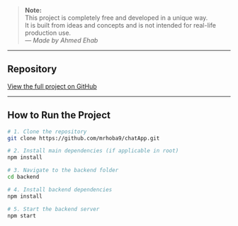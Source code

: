 > **Note:**  
> This project is completely free and developed in a unique way.  
> It is built from ideas and concepts and is not intended for real-life production use.  
> — *Made by Ahmed Ehab*

---

##  Repository
[View the full project on GitHub](https://github.com/mrhoba9/chatApp)

---

##  How to Run the Project

```bash
# 1. Clone the repository
git clone https://github.com/mrhoba9/chatApp.git

# 2. Install main dependencies (if applicable in root)
npm install

# 3. Navigate to the backend folder
cd backend

# 4. Install backend dependencies
npm install

# 5. Start the backend server
npm start
